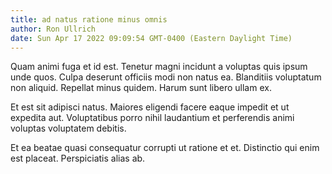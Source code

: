 ```yaml
---
title: ad natus ratione minus omnis
author: Ron Ullrich
date: Sun Apr 17 2022 09:09:54 GMT-0400 (Eastern Daylight Time)
---
```

Quam animi fuga et id est. Tenetur magni incidunt a voluptas quis ipsum unde quos. Culpa deserunt officiis modi non natus ea. Blanditiis voluptatum non aliquid. Repellat minus quidem. Harum sunt libero ullam ex.

 Et est sit adipisci natus. Maiores eligendi facere eaque impedit et ut expedita aut. Voluptatibus porro nihil laudantium et perferendis animi voluptas voluptatem debitis.

 Et ea beatae quasi consequatur corrupti ut ratione et et. Distinctio qui enim est placeat. Perspiciatis alias ab.